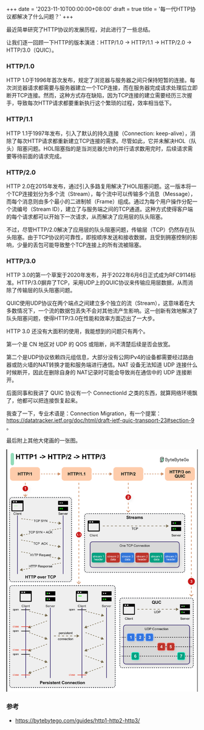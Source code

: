+++
date = '2023-11-10T00:00:00+08:00'
draft = true
title = '每一代HTTP协议都解决了什么问题？'
+++

最近简单研究了HTTP协议的发展历程，对此进行了一些总结。

让我们逐一回顾一下HTTP的版本演进：HTTP/1.0 -> HTTP/1.1 -> HTTP/2.0 -> HTTP/3.0（QUIC）。

### HTTP/1.0

HTTP 1.0于1996年首次发布，规定了浏览器与服务器之间只保持短暂的连接。每次浏览器请求都需要与服务器建立一个TCP连接，而在服务器完成请求处理后立即断开TCP连接。然而，这种方式存在缺陷，因为TCP连接的建立需要经历三次握手，导致每次HTTP请求都要重新执行这个繁琐的过程，效率相当低下。

### HTTP/1.1

HTTP 1.1于1997年发布，引入了默认的持久连接（Connection: keep-alive），消除了每次HTTP请求都重新建立TCP连接的需求。尽管如此，它并未解决HOL（队头）阻塞问题。HOL阻塞指的是当浏览器允许的并行请求数用完时，后续请求需要等待前面的请求完成。

### HTTP/2.0

HTTP 2.0在2015年发布，通过引入多路复用解决了HOL阻塞问题。这一版本将一个TCP连接划分为多个流（Stream），每个流中可以传输多个消息（Message），而每个消息则由多个最小的二进制帧（Frame）组成。通过为每个用户操作分配一个流编号（Stream ID），建立了与服务端之间的TCP通道。这种方式使得客户端的每个请求都可以开始下一次请求，从而解决了应用层的队头阻塞。

不过，尽管HTTP/2.0解决了应用层的队头阻塞问题，传输层（TCP）仍然存在队头阻塞。由于TCP协议的可靠性，即按顺序发送和接收数据，且受到拥塞控制的影响，少量的丢包可能导致整个TCP连接上的所有流被阻塞。

### HTTP/3.0

HTTP 3.0的第一个草案于2020年发布，并于2022年6月6日正式成为RFC9114标准。HTTP/3.0摒弃了TCP，采用UDP上的QUIC协议来传输应用层数据，从而消除了传输层的队头阻塞问题。

QUIC使用UDP协议在两个端点之间建立多个独立的流（Stream），这意味着在大多数情况下，一个流的数据包丢失不会对其他流产生影响。这一创新有效地解决了队头阻塞问题，使得HTTP/3.0在性能和效率方面迈出了一大步。

HTTP 3.0 还没有大面积的使用，我能想到的问题只有两个。

第一个是 CN 地区对 UDP 的 QOS 或阻断，尚不清楚后续是否会放宽。

第二个是UDP协议依赖四元组信息，大部分没有公网IPv4的设备都需要经过路由器或防火墙的NAT转换才能和服务端进行通信。NAT 设备无法知道 UDP 连接什么时候断开，因此在删除自身的 NAT记录时可能会导致尚在通信中的 UDP 连接断开。

后面同事和我讲了 QUIC 协议有一个 ConnectionId 之类的东西，就算网络环境飘了，他都可以把连接恢复起来。

我查了一下，专业术语是：Connection Migration，有一个提案：https://datatracker.ietf.org/doc/html/draft-ietf-quic-transport-23#section-9 。

最后附上其他大佬画的一张图。

![](/images/http-123.png)

### 参考 

- https://bytebytego.com/guides/http1-http2-http3/